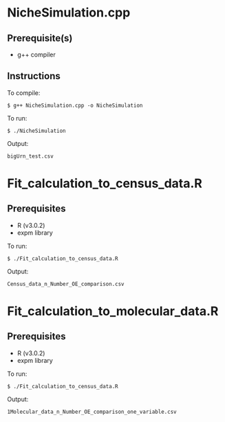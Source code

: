 # NicheSimulation.cpp

## Prerequisite(s)

* g++ compiler

## Instructions

To compile:

```
$ g++ NicheSimulation.cpp -o NicheSimulation
```

To run:

```
$ ./NicheSimulation
```

Output:

```
bigUrn_test.csv
```

# Fit_calculation_to_census_data.R

## Prerequisites

* R (v3.0.2)
* expm library

To run:

```
$ ./Fit_calculation_to_census_data.R
```

Output:

```
Census_data_n_Number_OE_comparison.csv
```

# Fit_calculation_to_molecular_data.R

## Prerequisites

* R (v3.0.2)
* expm library

To run:

```
$ ./Fit_calculation_to_census_data.R
```

Output:

```
1Molecular_data_n_Number_OE_comparison_one_variable.csv
```
